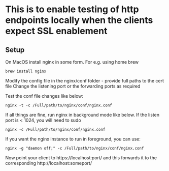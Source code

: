 # This is to enable testing of http endpoints locally when the clients expect SSL enablement

## Setup

On MacOS install nginx in some form. For e.g. using home brew

```
brew install nginx
```

Modify the config file in the nginx/conf folder - provide full paths to the cert file
Change the listening port or the forwarding ports as required

Test the conf file changes like below:

```
nginx -t -c /Full/path/to/nginx/conf/nginx.conf
```

If all things are fine, run nginx in background mode like below. If the listen port is < 1024, you will need to sudo

```
nginx -c /Full/path/to/nginx/conf/nginx.conf
```

If you want the nginx instance to run in foreground, you can use:
```
nginx -g "daemon off;" -c /Full/path/to/nginx/conf/nginx.conf
```

Now point your client to https://localhost:port/<something> and this forwards it to the corresponding http://localhost:someport/<something> 




